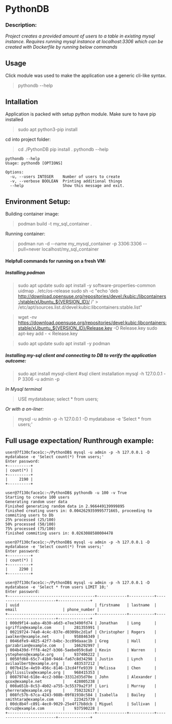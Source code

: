 # PythonDB

### Description:

*Project creates a provided amount of users to a table in existing mysql instance.*
*Requires running mysql instance at localhost:3306 which can be created with Dockerfile by running below commands*

## Usage

Click module was used to make the application use a generic cli-like syntax.

>pythondb --help

## Intallation

Application is packed with setup python module. Make sure to have pip installed

>sudo apt python3-pip install

cd into project folder:

>cd ./PythonDB
>pip install .
> pythondb --help

```
pythondb --help
Usage: pythondb [OPTIONS]

Options:
  -u, --users INTEGER    Number of users to create
  -v, --verbose BOOLEAN  Printing additional things
  --help                 Show this message and exit.
```

## Environment Setup:

Building container image:

> podman build -t my_sql_container .

Running container:

> podman run -d --name my_mysql_container -p 3306:3306 --pull=never localhost/my_sql_container

#### Helpfull commands for running on a fresh VM:

##### Installing podman

>sudo apt update
>sudo apt install -y software-properties-common uidmap
>. /etc/os-release
sudo sh -c "echo 'deb http://download.opensuse.org/repositories/devel:/kubic:/libcontainers:/stable/xUbuntu_${VERSION_ID}/ /' > /etc/apt/sources.list.d/devel:kubic:libcontainers:stable.list"

>wget -nv https://download.opensuse.org/repositories/devel:kubic:libcontainers:stable/xUbuntu_${VERSION_ID}/Release.key -O Release.key
sudo apt-key add - < Release.key

>sudo apt update
>sudo apt install -y podman

##### Installing my-sql client and connecting to DB to verify the application outcome:

>sudo apt install mysql-client #sql client installation
>mysql -h 127.0.0.1 -P 3306 -u admin -p

*In Mysql terminal*
>USE mydatabase;
>select * from users;

*Or with a on-liner:*
>mysql -u admin -p -h 127.0.0.1 -D mydatabase -e 'Select * from users;'


## Full usage expectation/ Runthrough example:

```
user@7f130cface1c:~/PythonDB$ mysql -u admin -p -h 127.0.0.1 -D mydatabase -e 'Select count(*) from users;'
Enter password: 
+----------+
| count(*) |
+----------+
|     2190 |
+----------+

user@7f130cface1c:~/PythonDB$ pythondb -u 100 -v True
Starting to create 100 users
Generating random user data
Finished generating random data in 2.966449139999895
finished creating users in: 0.0042629359995771665, proceeding to commiting users to Db
25% processed (25/100)
50% processed (50/100)
75% processed (75/100)
finished commiting users in: 0.0263088580004478

user@7f130cface1c:~/PythonDB$ mysql -u admin -p -h 127.0.0.1 -D mydatabase -e 'Select count(*) from users;'
Enter password: 
+----------+
| count(*) |
+----------+
|     2290 |
+----------+

user@7f130cface1c:~/PythonDB$ mysql -u admin -p -h 127.0.0.1 -D mydatabase -e 'Select * from users LIMIT 10;'
Enter password: 
+--------------------------------------+-------------+-----------+--------------------------+--------------+
| uuid                                 | firstname   | lastname  | email                    | phone_number |
+--------------------------------------+-------------+-----------+--------------------------+--------------+
| 000d9f14-aaba-4b30-a6d3-e7ee3490fd74 | Jonathan    | Long      | sgriffin@example.com     |    281355991 |
| 00219724-74a0-4c4c-837e-d0309bc2d1af | Christopher | Rogers    | iwalker@example.net      |    958846349 |
| 0046dfe9-4025-42f7-b4bc-3cc09daaac1b | Greg        | Hall      | garzabrian@example.com   |    166292997 |
| 004b439d-fff8-4e2f-b366-5aebe059c8a0 | Kevin       | Warren    | ystephens@example.org    |    937406222 |
| 0050fd68-65c7-41b0-94d4-fa67c8d34298 | Justin      | Lynch     | avilaalbert@example.org  |    483537212 |
| 007b415e-4e59-456c-8146-13cd4ffe9339 | Melissa     | Chen      | phyllissilva@example.org |    968415353 |
| 0087974d-618e-4cc2-b08e-33312d35d70e | John        | Alexander | qcox@example.net         |    428005238 |
| 008a651b-8c53-4b02-a755-3c55379a2f3f | Lori        | Murray    | yherrera@example.org     |    759232617 |
| 008fc57b-67ca-4243-988b-09f81938c584 | Isabella    | Bailey    | smithtara@example.com    |    223425739 |
| 00dc8b4f-c891-4ec0-9029-25e4f17b8dcb | Miguel      | Sullivan  | dcruz@example.com        |    937590228 |
+--------------------------------------+-------------+-----------+--------------------------+--------------+
```